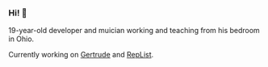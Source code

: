 ### Hi! 👋

19-year-old developer and muician working and teaching from his bedroom in Ohio.

Currently working on [Gertrude](https://gertrude.app) and [RepList](https://replist.innocencelabs.com).
